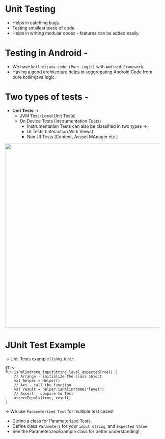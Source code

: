# Unit Testing
 - Helps in catching bugs.
 - Testing smallest piece of code.
 - Helps in writing modular codes - features can be added easily.

# Testing in Android -
 - We have `kotlin/java code (Pure Logic)` with `Android Framework`.
 - Having a good architecture helps in seggregating Android Code from pure kotlin/java logic.

# Two types of tests -
 - **Unit Tests** ->
   - JVM Test (Local Unit Tests)
   - On Device Tests (Instrumentation Tests)
     - Instrumentation Tests can also be classified in two types ->
     - UI Tests (Interaction With Views)
     - Non UI Tests (Context, Assset MAnager etc.)
    
<p align="center">
  <img src="https://github.com/ArjunGupta08/Android-Unit-Testing/assets/85922120/d5218d2b-36b3-4f30-af61-e085b02103de" width="600"/>
</p>

# JUnit Test Example
-> Unit Tests example Using `JUnit`

    @Test
    fun isPalindrome_inputString_level_expectedTrue() {
        // Arrange - initialize the class object
        val helper = Helper()
        // Act - call the function
        val result = helper.isPalindrome("level")
        // Assert - compare to Test
        assertEquals(true, result)
    }
-> We use ` Parameterized Test ` for multiple test cases!
 - Define a class for Parameterized Tests.
 - Define class `Parameters` for your `input string`, and `Expected Value`
 - See the ParameterizedExample class for better understanding!



